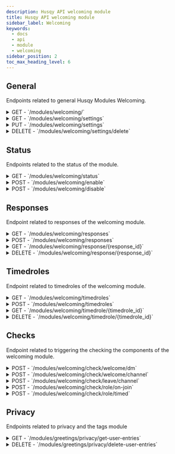 ```yaml
---
description: Husqy API welcoming module
title: Husqy API welcoming module
sidebar_label: Welcoming
keywords:
  - docs
  - api
  - module
  - welcoming
sidebar_position: 2
toc_max_heading_level: 6
---
```


## General

Endpoints related to general Husqy Modules Welcoming.

<details>
  <summary>GET - `/modules/welcoming/`</summary>

Home endpoint for the Modules Welcoming Husqy API. Returns only success message displaying that it is the Modules Welcoming Husqy API route.

</details>

<details>
  <summary>GET - `/modules/welcoming/settings`</summary>

Get the settings of the welcoming module for the specified guild.

Query string parameters:
| field | required | type | description |
| --- | --- | --- | --- |
| guild_id | yes | `integer` | The ID of the guild to check the status of |

Possible errors:

- BadRequestError
- SettingsError
- ModuleDisabledError

</details>

<details>
  <summary>PUT - `/modules/welcoming/settings`</summary>

Endpoint to change the settings of the welcoming module for the specified guild.

Body data (JSON):
| field | required | type | description |
| --- | --- | --- | --- |
| guild_id | yes | `integer` | The ID of the guild to change the welcoming module settings for |
| request_welcome_messages_dm_enabled | yes | `boolean` | If the welcome messages in dm component should be enabled |
| request_welcome_messages_dm_randomized | yes | `boolean` | If the welcome messages in dm responses that are send should be randomized |
| request_welcome_message_dm_response_id | yes | `string` | The ID of the response to send. Can be none when responses are randomized |
| welcome_messages_enabled | yes | `boolean` | If the welcome messages in channel component should be enabled |
| welcome_messages_randomized | yes | `boolean` | If the welcome messages in channel responses that are send should be randomized |
| welcome_messages_channel | yes | `integer` | The ID of the channel to use as the welcome message in channel channel. Can be none when welcome messages component is disabled |
| welcome_message_response_id | yes | `string` | The ID of the response to send. Can be none when responses are randomized |
| leave_messages_enabled | yes | `boolean` | If the leave messages in channel component should be enabled |
| leave_messages_randomized | yes | `boolean` | If the leave messages in channel responses that are send should be randomized |
| leave_messages_channel | yes | `integer` | The ID of the channel to use as the leave message in channel channel. Can be none when leave messages component is disabled |
| leave_message_response_id | yes | `string` | The ID of the response to send. Can be none when responses are randomized |
| autorole_enabled | yes | `boolean` | If the autorole component should be enabled |
| autorole_role_ids | yes | `list` | A list of role IDs to give to new members |
| timedroles_enabled | yes | `boolean` | If the timedroles component should be enabled |

Possible errors:

- BadRequestError
- SettingsError
- ModuleDisabledError
- DatabaseError

</details>

<details>
  <summary>DELETE - `/modules/welcoming/settings/delete`</summary>

Delete all settings of the welcoming module for a specified guild.

Body data (JSON):
| field | required | type | description |
| --- | --- | --- | --- |
| guild_id | yes | `integer` | The ID of the guild to delete the settings from |

Possible errors:

- BadRequestError

</details>

## Status

Endpoints related to the status of the module.

<details>
  <summary>GET - `/modules/welcoming/status`</summary>

Get the status of the welcoming module for the specified guild.

Query string parameters:
| field | required | type | description |
| --- | --- | --- | --- |
| guild_id | yes | `integer` | The ID of the guild to check the status of |

Possible errors:

- BadRequestError
- SettingsError

</details>

<details>
  <summary>POST - `/modules/welcoming/enable`</summary>

Endpoint to enable the welcoming module for the specified guild.

Body data (JSON):
| field | required | type | description |
| --- | --- | --- | --- |
| guild_id | yes | `integer` | The ID of the guild to enable the welcoming module for |

Possible errors:

- BadRequestError
- SettingsError
- ModuleEnabledError
- DatabaseError

</details>

<details>
  <summary>POST - `/modules/welcoming/disable`</summary>

Endpoint to disable the welcoming module for the specified guild.

Body data (JSON):
| field | required | type | description |
| --- | --- | --- | --- |
| guild_id | yes | `integer` | The ID of the guild to disable the welcoming module for |

Possible errors:

- BadRequestError
- SettingsError
- ModuleDisabledError
- DatabaseError

</details>

## Responses

Endpoint related to responses of the welcoming module.

<details>
  <summary>GET - `/modules/welcoming/responses`</summary>

Endpoint to get the responses of the welcoming module.

Query string parameters:
| field | required | type | description |
| --- | --- | --- | --- |
| guild_id | yes | `integer` | The ID of the guild to get the welcoming responses from |
| page | no | `integer` | The page number to get (default = 1) |
| page_size | no | `integer` | The amount of panels to return in one page (default = 10) |
| response_type | no | `integer` | The type of responses to get (1 = DM welcome messages, 2 = Channel welcome messages, 3 = Leave channel messages) |

Possible errors:

- BadRequestError
- SettingsError
- ModuleDisabledError

</details>

<details>
  <summary>POST - `/modules/welcoming/responses`</summary>

Endpoint to create a new welcoming response in a guild.

Body data (JSON):
| field | required | type | description |
| --- | --- | --- | --- |
| guild_id | yes | `integer` | The ID of the guild to create the response in |
| response_type | yes | `integer` | The type of response to create (1 = DM welcome messages, 2 = Channel welcome messages, 3 = Leave channel messages) |
| is_embed | yes | `boolean` | Wether the message content is an embed json config |
| content | yes | `string` | The content to use for the message. Can also be embed json config if is_embed is True |

Possible errors:

- BadRequestError
- SettingsError
- ModuleDisabledError
- DatabaseError
- Unprocessable Entity

```
{
    "success": False,
    "data": {},
    "error": {
        "code": 422,
        "message": "Unprocessable Entity! {reason}",
    },
},
```

</details>

<details>
  <summary>GET - `/modules/welcoming/response/{response_id}`</summary>

Endpoint to get a response of the welcoming module.

Query string parameters:
| field | required | type | description |
| --- | --- | --- | --- |
| guild_id | yes | `integer` | The ID of the guild to get the welcoming response from |

Possible errors:

- BadRequestError
- SettingsError
- ModuleDisabledError

</details>

<details>
  <summary>DELETE - `/modules/welcoming/response/{response_id}`</summary>

Endpoint to delete a response of the welcoming module.

Body data (JSON):
| field | required | type | description |
| --- | --- | --- | --- |
| guild_id | yes | `integer` | The ID of the guild to delete the response in |

Possible errors:

- BadRequestError
- SettingsError
- ModuleDisabledError

</details>

## Timedroles

Endpoint related to timedroles of the welcoming module.

<details>
  <summary>GET - `/modules/welcoming/timedroles`</summary>

Endpoint to get the timedroles of the welcoming module.

Query string parameters:
| field | required | type | description |
| --- | --- | --- | --- |
| guild_id | yes | `integer` | The ID of the guild to get the welcoming timedroles from |
| page | no | `integer` | The page number to get (default = 1) |
| page_size | no | `integer` | The amount of panels to return in one page (default = 10) |

Possible errors:

- BadRequestError
- SettingsError
- ModuleDisabledError

</details>

<details>
  <summary>POST - `/modules/welcoming/timedroles`</summary>

Endpoint to create a new timedrole in a guild.

Body data (JSON):
| field | required | type | description |
| --- | --- | --- | --- |
| guild_id | yes | `integer` | The ID of the guild to create the response in |
| role_id | yes | `integer` | The ID of the role to add to a member |
| add_after | yes | `integer` | The amount of seconds a member must be in a channel before getting a role |

Possible errors:

- BadRequestError
- SettingsError
- ModuleDisabledError
- DatabaseError
- Unprocessable Entity

```
{
    "success": False,
    "data": {},
    "error": {
        "code": 422,
        "message": "Unprocessable Entity! {reason}",
    },
},
```

</details>

<details>
  <summary>GET - `/modules/welcoming/timedrole/{timedrole_id}`</summary>

Endpoint to get a timedrole of the welcoming module.

Query string parameters:
| field | required | type | description |
| --- | --- | --- | --- |
| guild_id | yes | `integer` | The ID of the guild to get the timedrole from |

Possible errors:

- BadRequestError
- SettingsError
- ModuleDisabledError

</details>

<details>
  <summary>DELETE - `/modules/welcoming/timedrole/{timedrole_id}`</summary>

Endpoint to delete a timedrole of the welcoming module.

Body data (JSON):
| field | required | type | description |
| --- | --- | --- | --- |
| guild_id | yes | `integer` | The ID of the guild to delete the timedrole in |

Possible errors:

- BadRequestError
- SettingsError
- ModuleDisabledError

</details>

## Checks

Endpoint related to triggering the checking the components of the welcoming module.

<details>
  <summary>POST - `/modules/welcoming/check/welcome/dm`</summary>

:::danger

Do not use this endpoint yourself! Messages will be send by Husqy when needed.

:::

Endpoint to check if a message should be send to the joined users DM.

Body data (JSON):
| field | required | type | description |
| --- | --- | --- | --- |
| guild_id | yes | `integer` | The ID of the guild where the member has joined |

Possible errors:

- BadRequestError
- SettingsError
- ModuleDisabledError
- InternalServerError

</details>

<details>
  <summary>POST - `/modules/welcoming/check/welcome/channel`</summary>

:::danger

Do not use this endpoint yourself! Messages will be send by Husqy when needed.

:::

Endpoint to check if a message should be send to the welcome message channel.

Body data (JSON):
| field | required | type | description |
| --- | --- | --- | --- |
| guild_id | yes | `integer` | The ID of the guild where the member has joined |

Possible errors:

- BadRequestError
- SettingsError
- ModuleDisabledError
- InternalServerError

</details>

<details>
  <summary>POST - `/modules/welcoming/check/leave/channel`</summary>

:::danger

Do not use this endpoint yourself! Messages will be send by Husqy when needed.

:::

Endpoint to check if a message should be send to the leave message channel.

Body data (JSON):
| field | required | type | description |
| --- | --- | --- | --- |
| guild_id | yes | `integer` | The ID of the guild which the member has left |

Possible errors:

- BadRequestError
- SettingsError
- ModuleDisabledError
- InternalServerError

</details>

<details>
  <summary>POST - `/modules/welcoming/check/role/on-join`</summary>

:::danger

Do not use this endpoint yourself! Roles will be added by Husqy when needed.

:::

Endpoint to check if a new member should get roles from the autorole component.

Body data (JSON):
| field | required | type | description |
| --- | --- | --- | --- |
| guild_id | yes | `integer` | The ID of the guild where the member has joined |

Possible errors:

- BadRequestError
- SettingsError
- ModuleDisabledError
- InternalServerError

</details>

<details>
  <summary>POST - `/modules/welcoming/check/role/timed`</summary>

:::danger

Do not use this endpoint yourself! Roles will be added by Husqy when needed.

:::

Endpoint to check if a member should get roles from the timedroles component.

Possible errors:

- BadRequestError
- SettingsError
- ModuleDisabledError
- InternalServerError

</details>

## Privacy

Endpoints related to privacy and the tags module

<details>
  <summary>GET - `/modules/greetings/privacy/get-user-entries`</summary>

:::danger

Do not use this endpoint yourself! This endpoint will be used by Husqy's Privacy configurator (`/privacy`) command.

:::

Endpoint to get the amount of references in greetings to your user.

Query string parameters:
| field | required | type | description |
| --- | --- | --- | --- |
| guild_id | yes | `integer` | The ID of the guild to get the specified references in |
| privacy_member_id | yes | `integer` | The ID of the member who wants to check their references |

Possible errors:

- BadRequestError
- ForbiddenError
- InternalServerError

</details>

<details>
  <summary>DELETE - `/modules/greetings/privacy/delete-user-entries`</summary>

:::danger

Do not use this endpoint yourself! This endpoint will be used by Husqy's Privacy configurator (`/privacy`) command.

:::

Endpoint to delete the references in greetings to your user.

Body data (JSON):
| field | required | type | description |
| --- | --- | --- | --- |
| guild_id | yes | `integer` | The ID of the guild to delete the specified references in |
| privacy_member_id | yes | `integer` | The ID of the member who wants to remove their references |

Possible errors:

- BadRequestError
- ForbiddenError
- InternalServerError

</details>